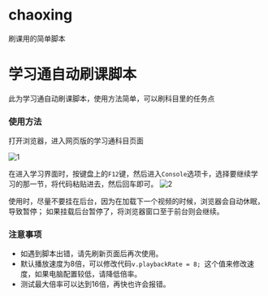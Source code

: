 # chaoxing
刷课用的简单脚本
# 学习通自动刷课脚本
此为学习通自动刷课脚本，使用方法简单，可以刷科目里的任务点

### 使用方法

打开浏览器，进入网页版的学习通科目页面

![1](img/1.jpg)

在进入学习界面时，按键盘上的`F12`键，然后进入`Console`选项卡，选择要继续学习的那一节，将代码粘贴进去，然后回车即可。
![2](img/2.jpg)

使用时，尽量不要挂在后台，因为在加载下一个视频的时候，浏览器会自动休眠，导致暂停；
如果挂载后台暂停了，将浏览器窗口至于前台则会继续。

### 注意事项

- 如遇到脚本出错，请先刷新页面后再次使用。
- 默认播放速度为8倍，可以修改代码`v.playbackRate = 8; `这个值来修改速度，如果电脑配置较低，请降低倍率。
- 测试最大倍率可以达到16倍，再快也许会报错。
